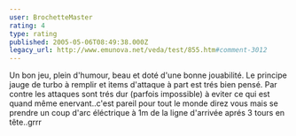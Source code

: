 ```yaml
---
user: BrochetteMaster
rating: 4
type: rating
published: 2005-05-06T08:49:38.000Z
legacy_url: http://www.emunova.net/veda/test/855.htm#comment-3012
---
```

Un bon jeu, plein d'humour, beau et doté d'une bonne jouabilité. Le principe jauge de turbo à remplir et items d'attaque à part est trés bien pensé. Par contre les attaques sont trés dur (parfois impossible) à eviter ce qui est quand même enervant..c'est pareil pour tout le monde direz vous mais se prendre un coup d'arc éléctrique à 1m de la ligne d'arrivée aprés 3 tours en tête..grrr